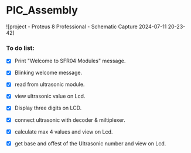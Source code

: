 # PIC_Assembly



![project - Proteus 8 Professional - Schematic Capture 2024-07-11 20-23-42]



### To do list:
- [x] Print "Welcome to SFR04 Modules" message.
- [x] Blinking welcome message.
- [x] read from ultrasonic module.
- [x] view ultrasonic value on Lcd.
- [x] Display three digits on LCD.
- [x] connect ultrasonic with decoder & miltiplexer. 
- [x] calculate max 4 values and view on Lcd.
- [x] get base and offest of the Ultrasonic number and view on Lcd.
 
